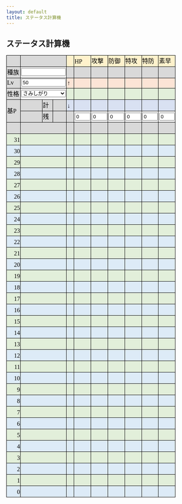 ```yaml
---
layout: default
title: ステータス計算機
---
```


## ステータス計算機

<style>
<!--
@page
  {margin:.75in .7in .75in .7in;}
.style0
  {text-align:general;
  vertical-align:bottom;
  white-space:nowrap;
  color:black;
  font-size:12.0pt;
  font-weight:400;
  font-style:normal;
  text-decoration:none;
  font-family:"ＭＳ Ｐゴシック";
  border:none;}
td
  {padding-top:1px;
  padding-right:1px;
  padding-left:1px;
  color:black;
  font-size:12.0pt;
  font-weight:400;
  font-style:normal;
  text-decoration:none;
  font-family:"ＭＳ Ｐゴシック";
  text-align:general;
  vertical-align:bottom;
  border:none;
  white-space:nowrap;}
.xl65
  {color:black;
  font-size:11.0pt;}
.xl66
  {border:.5pt solid black;
  background:#DDEBF7;}
.xl67
  {border:.5pt solid black;
  background:#E2EFDA;}
.xl68
  {border:.5pt solid black;
  background:#FFF2CC;}
.xl69
  {border:.5pt solid black;
  background:#FCE4D6;}
.xl70
  {border:.5pt solid black;
  background:#D9E1F2;}
.xl71
  {border:.5pt solid black;
  background:#D9D9D9;}
.xl72
  {border-top:.5pt solid black;
  border-right:.5pt solid black;
  border-bottom:.5pt solid black;
  border-left:none;
  background:#FFF2CC;}
.xl73
  {text-align:center;
  border:.5pt solid black;
  background:#D9D9D9;}
.xl74
  {border-top:.5pt solid black;
  border-right:.5pt solid black;
  border-bottom:.5pt solid black;
  border-left:none;
  background:#D9D9D9;}
.xl75
  {border-top:.5pt solid black;
  border-right:.5pt solid black;
  border-bottom:.5pt solid black;
  border-left:none;
  background:#FCE4D6;}
.xl76
  {border-top:.5pt solid black;
  border-right:.5pt solid black;
  border-bottom:.5pt solid black;
  border-left:none;
  background:#E2EFDA;}
.xl77
  {border-top:.5pt solid black;
  border-right:.5pt solid black;
  border-bottom:.5pt solid black;
  border-left:none;
  background:#D9E1F2;}
.xl78
  {border-top:.5pt solid black;
  border-right:.5pt solid black;
  border-bottom:.5pt solid black;
  border-left:none;
  background:#DDEBF7;}
.xl79
  {border-top:none;
  border-right:.5pt solid black;
  border-bottom:.5pt solid black;
  border-left:.5pt solid black;
  background:#E2EFDA;}
.xl80
  {border-top:.5pt solid black;
  border-right:none;
  border-bottom:.5pt solid black;
  border-left:.5pt solid black;
  background:#D9D9D9;}
.xl81
  {border-top:.5pt solid black;
  border-right:.5pt solid black;
  border-bottom:none;
  border-left:.5pt solid black;
  background:#D9D9D9;}
.xl82
  {border:.5pt solid black;}
.xl83
  {vertical-align:middle;
  border:.5pt solid black;
  background:#D9D9D9;}
.xl84
  {font-size:11.0pt;}
.xl85
  {border-top:.5pt solid black;
  border-right:none;
  border-bottom:.5pt solid black;
  border-left:.5pt solid black;
  background:#DDEBF7;}
.xl86
  {border-top:.5pt solid black;
  border-right:none;
  border-bottom:.5pt solid black;
  border-left:none;
  background:#DDEBF7;}
.xl87
  {border-top:.5pt solid black;
  border-right:none;
  border-bottom:.5pt solid black;
  border-left:.5pt solid black;
  background:#E2EFDA;}
.xl88
  {border-top:.5pt solid black;
  border-right:none;
  border-bottom:.5pt solid black;
  border-left:none;
  background:#E2EFDA;}
.xl89
  {border-top:none;
  border-right:.5pt solid black;
  border-bottom:.5pt solid black;
  border-left:.5pt solid black;
  background:#D9D9D9;}
.xl90
  {vertical-align:middle;
  border-top:.5pt solid black;
  border-right:.5pt solid black;
  border-bottom:none;
  border-left:.5pt solid black;
  background:#D9D9D9;}
.xl91
  {vertical-align:middle;
  border-top:none;
  border-right:.5pt solid black;
  border-bottom:.5pt solid black;
  border-left:.5pt solid black;
  background:#D9D9D9;}
.xl92
  {vertical-align:middle;
  border:.5pt solid black;}
ruby
  {ruby-align:left;}
rt
  {color:windowtext;
  font-size:6.0pt;
  font-weight:400;
  font-style:normal;
  text-decoration:none;
  font-family:"ＭＳ Ｐゴシック";
  display:none;}
-->
</style>

<table border=0 cellpadding=0 cellspacing=0 width=449 style='border-collapse: collapse;table-layout:fixed;width:337pt'>
 <tbody>
  <col width=44 style='width:33pt'>
  <col width=57 style='width:43pt'>
  <col width=28 style='width:21pt'>
  <col width=36 style='width:27pt'>
  <col width=20 style='width:15pt'>
  <col width=44 span=6 style=' width:33pt'>
  <tr height=20 style='height:15.0pt'>
   <td height=20 class=xl71 width=44 style='height:15.0pt;width:33pt'>　</td>
   <td colspan=3 class=xl83 width=121 style='border-left:none;width:91pt'>　</td>
   <td class=xl72 width=20 style='width:15pt'>　</td>
   <td class=xl68 width=44 style='border-left:none;width:33pt'>HP</td>
   <td class=xl68 width=44 style='border-left:none;width:33pt'>攻撃</td>
   <td class=xl68 width=44 style='border-left:none;width:33pt'>防御</td>
   <td class=xl68 width=44 style='border-left:none;width:33pt'>特攻</td>
   <td class=xl68 width=44 style='border-left:none;width:33pt'>特防</td>
   <td class=xl68 width=44 style='border-left:none;width:33pt'>素早</td>
  </tr>
  <tr height=20 style='height:15.0pt'>
   <td height=20 class=xl71 style='height:15.0pt;border-top:none'>種族</td>
   <td colspan=3 class=xl92 style='border-left:none'><input type='text' style="width:89pt" id="poke"></td>
   <td class=xl74 style='border-top:none'>　</td>
   <td class=xl71 align=right style='border-top:none;border-left:none' id='base_h'></td>
   <td class=xl71 align=right style='border-top:none;border-left:none' id='base_a'></td>
   <td class=xl71 align=right style='border-top:none;border-left:none' id='base_b'></td>
   <td class=xl71 align=right style='border-top:none;border-left:none' id='base_c'></td>
   <td class=xl71 align=right style='border-top:none;border-left:none' id='base_d'></td>
   <td class=xl71 align=right style='border-top:none;border-left:none' id='base_s'></td>
  </tr>
  <tr height=20 style='height:15.0pt'>
   <td height=20 class=xl83 style='height:15.0pt;border-top:none'>Lv</td>
   <td colspan=3 class=xl92 align=right style='border-left:none'><input type='text' value="50" style="width:89pt" id="lv"></td>
   <td class=xl75 style='border-top:none'>↑</td>
   <td class=xl69 align=right style='border-top:none;border-left:none' id='upper_h'></td>
   <td class=xl69 align=right style='border-top:none;border-left:none' id='upper_a'></td>
   <td class=xl69 align=right style='border-top:none;border-left:none' id='upper_b'></td>
   <td class=xl69 align=right style='border-top:none;border-left:none' id='upper_c'></td>
   <td class=xl69 align=right style='border-top:none;border-left:none' id='upper_d'></td>
   <td class=xl69 align=right style='border-top:none;border-left:none' id='upper_s'></td>
  </tr>
  <tr height=20 style='height:15.0pt'>
   <td height=20 class=xl71 style='height:15.0pt;border-top:none'>性格</td>
   <td colspan=3 class=xl92 style='border-left:none'>
     <select id="nature" style="width:89pt">
       <option value="さみしがり">さみしがり</option>
       <option value="ゆうかん">ゆうかん</option>
       <option value="いじっぱり">いじっぱり</option>
       <option value="やんちゃ">やんちゃ</option>
       <option value="ずぶとい">ずぶとい</option>
       <option value="のんき">のんき</option>
       <option value="わんぱく">わんぱく</option>
       <option value="のうてんき">のうてんき</option>
       <option value="おくびょう">おくびょう</option>
       <option value="せっかち">せっかち</option>
       <option value="ようき">ようき</option>
       <option value="むじゃき">むじゃき</option>
       <option value="ひかえめ">ひかえめ</option>
       <option value="おっとり">おっとり</option>
       <option value="れいせい">れいせい</option>
       <option value="うっかりや">うっかりや</option>
       <option value="おだやか">おだやか</option>
       <option value="おとなしい">おとなしい</option>
       <option value="なまいき">なまいき</option>
       <option value="しんちょう">しんちょう</option>
       <option value="がんばりや">がんばりや</option>
       <option value="きまぐれ">きまぐれ</option>
       <option value="すなお">すなお</option>
       <option value="てれや">てれや</option>
       <option value="まじめ">まじめ</option>
     </select>
   </td>
   <td class=xl76 style='border-top:none'>　</td>
   <td class=xl67 align=right style='border-top:none;border-left:none' id='normal_h'></td>
   <td class=xl67 align=right style='border-top:none;border-left:none' id='normal_a'></td>
   <td class=xl67 align=right style='border-top:none;border-left:none' id='normal_b'></td>
   <td class=xl67 align=right style='border-top:none;border-left:none' id='normal_c'></td>
   <td class=xl67 align=right style='border-top:none;border-left:none' id='normal_d'></td>
   <td class=xl67 align=right style='border-top:none;border-left:none' id='normal_s'></td>
  </tr>
  <tr height=20 style='height:15.0pt'>
   <td rowspan=2 height=40 class=xl90 style='border-bottom:.5pt solid black;  height:30.0pt;border-top:none'>基P</td>
   <td class=xl83 style='border-top:none;border-left:none'></td>
   <td class=xl81 style='border-top:none;border-left:none'>計</td>
   <td class=xl81 align=right style='border-top:none;border-left:none' id='ev_all'></td>
   <td class=xl77 style='border-top:none'>↓</td>
   <td class=xl70 align=right style='border-top:none;border-left:none' id='lower_h'></td>
   <td class=xl70 align=right style='border-top:none;border-left:none' id='lower_a'></td>
   <td class=xl70 align=right style='border-top:none;border-left:none' id='lower_b'></td>
   <td class=xl70 align=right style='border-top:none;border-left:none' id='lower_c'></td>
   <td class=xl70 align=right style='border-top:none;border-left:none' id='lower_d'></td>
   <td class=xl70 align=right style='border-top:none;border-left:none' id='lower_s'></td>
  </tr>
  <tr height=20 style='height:15.0pt'>
   <td height=20 class=xl80 style='height:15.0pt;border-top:none;border-left:  none'>　</td>
   <td class=xl71>残</td>
   <td class=xl71 align=right style='border-left:none' id='ev_rest'></td>
   <td class=xl74 style='border-top:none'>　</td>
   <td class=xl82 align=right style='border-top:none;border-left:none'><input type='text' value="0" style="width:31pt" id='ev_h'></td>
   <td class=xl82 align=right style='border-top:none;border-left:none'><input type='text' value="0" style="width:31pt" id='ev_a'></td>
   <td class=xl82 align=right style='border-top:none;border-left:none'><input type='text' value="0" style="width:31pt" id='ev_b'></td>
   <td class=xl82 align=right style='border-top:none;border-left:none'><input type='text' value="0" style="width:31pt" id='ev_c'></td>
   <td class=xl82 align=right style='border-top:none;border-left:none'><input type='text' value="0" style="width:31pt" id='ev_d'></td>
   <td class=xl82 align=right style='border-top:none;border-left:none'><input type='text' value="0" style="width:31pt" id='ev_s'></td>
  </tr>
  <tr height=20 style='height:15.0pt'>
   <td height=20 class=xl71 style='height:15.0pt;border-top:none'>　</td>
   <td colspan=3 class=xl71 style='border-left:none'>　</td>
   <td class=xl74 style='border-top:none'>　</td>
   <td class=xl73 style='border-top:none;border-left:none' id='nature_h'></td>
   <td class=xl73 style='border-top:none;border-left:none' id='nature_a'></td>
   <td class=xl73 style='border-top:none;border-left:none' id='nature_b'></td>
   <td class=xl73 style='border-top:none;border-left:none' id='nature_c'></td>
   <td class=xl73 style='border-top:none;border-left:none' id='nature_d'></td>
   <td class=xl73 style='border-top:none;border-left:none' id='nature_s'></td>
  </tr>
  <tr height=20 style='height:15.0pt'>
   <td height=20 class=xl67 align=right style='height:15.0pt;border-top:none'>31</td>
   <td colspan=3 class=xl87 style='border-right:.5pt solid black;border-left:  none'>　</td>
   <td class=xl76 style='border-top:none'>　</td>
   <td class=xl67 align=right style='border-top:none;border-left:none' id='h31'></td>
   <td class=xl67 align=right style='border-top:none;border-left:none' id='a31'></td>
   <td class=xl67 align=right style='border-top:none;border-left:none' id='b31'></td>
   <td class=xl67 align=right style='border-top:none;border-left:none' id='c31'></td>
   <td class=xl67 align=right style='border-top:none;border-left:none' id='d31'></td>
   <td class=xl67 align=right style='border-top:none;border-left:none' id='s31'></td>
  </tr>
  <tr height=20 style='height:15.0pt'>
   <td height=20 class=xl66 align=right style='height:15.0pt;border-top:none'>30</td>
   <td colspan=3 class=xl85 style='border-right:.5pt solid black;border-left: none'>　</td>
   <td class=xl78 style='border-top:none'>　</td>
   <td class=xl66 align=right style='border-top:none;border-left:none' id='h30'></td>
   <td class=xl66 align=right style='border-top:none;border-left:none' id='a30'></td>
   <td class=xl66 align=right style='border-top:none;border-left:none' id='b30'></td>
   <td class=xl66 align=right style='border-top:none;border-left:none' id='c30'></td>
   <td class=xl66 align=right style='border-top:none;border-left:none' id='d30'></td>
   <td class=xl66 align=right style='border-top:none;border-left:none' id='s30'></td>
  </tr>
  <tr height=20 style='height:15.0pt'>
   <td height=20 class=xl79 align=right style='height:15.0pt'>29</td>
   <td colspan=3 class=xl87 style='border-right:.5pt solid black;border-left: none'>　</td>
   <td class=xl67 style='border-top:none;border-left:none'>　</td>
   <td class=xl67 align=right style='border-top:none;border-left:none' id='h29'></td>
   <td class=xl67 align=right style='border-top:none;border-left:none' id='a29'></td>
   <td class=xl67 align=right style='border-top:none;border-left:none' id='b29'></td>
   <td class=xl67 align=right style='border-top:none;border-left:none' id='c29'></td>
   <td class=xl67 align=right style='border-top:none;border-left:none' id='d29'></td>
   <td class=xl67 align=right style='border-top:none;border-left:none' id='s29'></td>
  </tr>
  <tr height=20 style='height:15.0pt'>
   <td height=20 class=xl66 align=right style='height:15.0pt;border-top:none'>28</td>
   <td colspan=3 class=xl85 style='border-right:.5pt solid black;border-left: none'>　</td>
   <td class=xl66 style='border-top:none;border-left:none'>　</td>
   <td class=xl66 align=right style='border-top:none;border-left:none' id='h28'></td>
   <td class=xl66 align=right style='border-top:none;border-left:none' id='a28'></td>
   <td class=xl66 align=right style='border-top:none;border-left:none' id='b28'></td>
   <td class=xl66 align=right style='border-top:none;border-left:none' id='c28'></td>
   <td class=xl66 align=right style='border-top:none;border-left:none' id='d28'></td>
   <td class=xl66 align=right style='border-top:none;border-left:none' id='s28'></td>
  </tr>
  <tr height=20 style='height:15.0pt'>
   <td height=20 class=xl67 align=right style='height:15.0pt;border-top:none'>27</td>
   <td colspan=3 class=xl87 style='border-right:.5pt solid black;border-left: none'>　</td>
   <td class=xl67 style='border-top:none;border-left:none'>　</td>
   <td class=xl67 align=right style='border-top:none;border-left:none' id='h27'></td>
   <td class=xl67 align=right style='border-top:none;border-left:none' id='a27'></td>
   <td class=xl67 align=right style='border-top:none;border-left:none' id='b27'></td>
   <td class=xl67 align=right style='border-top:none;border-left:none' id='c27'></td>
   <td class=xl67 align=right style='border-top:none;border-left:none' id='d27'></td>
   <td class=xl67 align=right style='border-top:none;border-left:none' id='s27'></td>
  </tr>
  <tr height=20 style='height:15.0pt'>
   <td height=20 class=xl66 align=right style='height:15.0pt;border-top:none'>26</td>
   <td colspan=3 class=xl85 style='border-right:.5pt solid black;border-left: none'>　</td>
   <td class=xl66 style='border-top:none;border-left:none'>　</td>
   <td class=xl66 align=right style='border-top:none;border-left:none' id='h26'></td>
   <td class=xl66 align=right style='border-top:none;border-left:none' id='a26'></td>
   <td class=xl66 align=right style='border-top:none;border-left:none' id='b26'></td>
   <td class=xl66 align=right style='border-top:none;border-left:none' id='c26'></td>
   <td class=xl66 align=right style='border-top:none;border-left:none' id='d26'></td>
   <td class=xl66 align=right style='border-top:none;border-left:none' id='s26'></td>
  </tr>
  <tr height=20 style='height:15.0pt'>
   <td height=20 class=xl67 align=right style='height:15.0pt;border-top:none'>25</td>
   <td colspan=3 class=xl87 style='border-right:.5pt solid black;border-left: none'>　</td>
   <td class=xl67 style='border-top:none;border-left:none'>　</td>
   <td class=xl67 align=right style='border-top:none;border-left:none' id='h25'></td>
   <td class=xl67 align=right style='border-top:none;border-left:none' id='a25'></td>
   <td class=xl67 align=right style='border-top:none;border-left:none' id='b25'></td>
   <td class=xl67 align=right style='border-top:none;border-left:none' id='c25'></td>
   <td class=xl67 align=right style='border-top:none;border-left:none' id='d25'></td>
   <td class=xl67 align=right style='border-top:none;border-left:none' id='s25'></td>
  </tr>
  <tr height=20 style='height:15.0pt'>
   <td height=20 class=xl66 align=right style='height:15.0pt;border-top:none'>24</td>
   <td colspan=3 class=xl85 style='border-right:.5pt solid black;border-left: none'>　</td>
   <td class=xl66 style='border-top:none;border-left:none'>　</td>
   <td class=xl66 align=right style='border-top:none;border-left:none' id='h24'></td>
   <td class=xl66 align=right style='border-top:none;border-left:none' id='a24'></td>
   <td class=xl66 align=right style='border-top:none;border-left:none' id='b24'></td>
   <td class=xl66 align=right style='border-top:none;border-left:none' id='c24'></td>
   <td class=xl66 align=right style='border-top:none;border-left:none' id='d24'></td>
   <td class=xl66 align=right style='border-top:none;border-left:none' id='s24'></td>
  </tr>
  <tr height=20 style='height:15.0pt'>
   <td height=20 class=xl67 align=right style='height:15.0pt;border-top:none'>23</td>
   <td colspan=3 class=xl87 style='border-right:.5pt solid black;border-left: none'>　</td>
   <td class=xl67 style='border-top:none;border-left:none'>　</td>
   <td class=xl67 align=right style='border-top:none;border-left:none' id='h23'></td>
   <td class=xl67 align=right style='border-top:none;border-left:none' id='a23'></td>
   <td class=xl67 align=right style='border-top:none;border-left:none' id='b23'></td>
   <td class=xl67 align=right style='border-top:none;border-left:none' id='c23'></td>
   <td class=xl67 align=right style='border-top:none;border-left:none' id='d23'></td>
   <td class=xl67 align=right style='border-top:none;border-left:none' id='s23'></td>
  </tr>
  <tr height=20 style='height:15.0pt'>
   <td height=20 class=xl66 align=right style='height:15.0pt;border-top:none'>22</td>
   <td colspan=3 class=xl85 style='border-right:.5pt solid black;border-left: none'>　</td>
   <td class=xl66 style='border-top:none;border-left:none'>　</td>
   <td class=xl66 align=right style='border-top:none;border-left:none' id='h22'></td>
   <td class=xl66 align=right style='border-top:none;border-left:none' id='a22'></td>
   <td class=xl66 align=right style='border-top:none;border-left:none' id='b22'></td>
   <td class=xl66 align=right style='border-top:none;border-left:none' id='c22'></td>
   <td class=xl66 align=right style='border-top:none;border-left:none' id='d22'></td>
   <td class=xl66 align=right style='border-top:none;border-left:none' id='s22'></td>
  </tr>
  <tr height=20 style='height:15.0pt'>
   <td height=20 class=xl67 align=right style='height:15.0pt;border-top:none'>21</td>
   <td colspan=3 class=xl87 style='border-right:.5pt solid black;border-left: none'>　</td>
   <td class=xl67 style='border-top:none;border-left:none'>　</td>
   <td class=xl67 align=right style='border-top:none;border-left:none' id='h21'></td>
   <td class=xl67 align=right style='border-top:none;border-left:none' id='a21'></td>
   <td class=xl67 align=right style='border-top:none;border-left:none' id='b21'></td>
   <td class=xl67 align=right style='border-top:none;border-left:none' id='c21'></td>
   <td class=xl67 align=right style='border-top:none;border-left:none' id='d21'></td>
   <td class=xl67 align=right style='border-top:none;border-left:none' id='s21'></td>
  </tr>
  <tr height=20 style='height:15.0pt'>
   <td height=20 class=xl66 align=right style='height:15.0pt;border-top:none'>20</td>
   <td colspan=3 class=xl85 style='border-right:.5pt solid black;border-left: none'>　</td>
   <td class=xl66 style='border-top:none;border-left:none'>　</td>
   <td class=xl66 align=right style='border-top:none;border-left:none' id='h20'></td>
   <td class=xl66 align=right style='border-top:none;border-left:none' id='a20'></td>
   <td class=xl66 align=right style='border-top:none;border-left:none' id='b20'></td>
   <td class=xl66 align=right style='border-top:none;border-left:none' id='c20'></td>
   <td class=xl66 align=right style='border-top:none;border-left:none' id='d20'></td>
   <td class=xl66 align=right style='border-top:none;border-left:none' id='s20'></td>
  </tr>
  <tr height=20 style='height:15.0pt'>
   <td height=20 class=xl67 align=right style='height:15.0pt;border-top:none'>19</td>
   <td colspan=3 class=xl87 style='border-right:.5pt solid black;border-left: none'>　</td>
   <td class=xl67 style='border-top:none;border-left:none'>　</td>
   <td class=xl67 align=right style='border-top:none;border-left:none' id='h19'></td>
   <td class=xl67 align=right style='border-top:none;border-left:none' id='a19'></td>
   <td class=xl67 align=right style='border-top:none;border-left:none' id='b19'></td>
   <td class=xl67 align=right style='border-top:none;border-left:none' id='c19'></td>
   <td class=xl67 align=right style='border-top:none;border-left:none' id='d19'></td>
   <td class=xl67 align=right style='border-top:none;border-left:none' id='s19'></td>
  </tr>
  <tr height=20 style='height:15.0pt'>
   <td height=20 class=xl66 align=right style='height:15.0pt;border-top:none'>18</td>
   <td colspan=3 class=xl85 style='border-right:.5pt solid black;border-left: none'>　</td>
   <td class=xl66 style='border-top:none;border-left:none'>　</td>
   <td class=xl66 align=right style='border-top:none;border-left:none' id='h18'></td>
   <td class=xl66 align=right style='border-top:none;border-left:none' id='a18'></td>
   <td class=xl66 align=right style='border-top:none;border-left:none' id='b18'></td>
   <td class=xl66 align=right style='border-top:none;border-left:none' id='c18'></td>
   <td class=xl66 align=right style='border-top:none;border-left:none' id='d18'></td>
   <td class=xl66 align=right style='border-top:none;border-left:none' id='s18'></td>
  </tr>
  <tr height=20 style='height:15.0pt'>
   <td height=20 class=xl67 align=right style='height:15.0pt;border-top:none'>17</td>
   <td colspan=3 class=xl87 style='border-right:.5pt solid black;border-left: none'>　</td>
   <td class=xl67 style='border-top:none;border-left:none'>　</td>
   <td class=xl67 align=right style='border-top:none;border-left:none' id='h17'></td>
   <td class=xl67 align=right style='border-top:none;border-left:none' id='a17'></td>
   <td class=xl67 align=right style='border-top:none;border-left:none' id='b17'></td>
   <td class=xl67 align=right style='border-top:none;border-left:none' id='c17'></td>
   <td class=xl67 align=right style='border-top:none;border-left:none' id='d17'></td>
   <td class=xl67 align=right style='border-top:none;border-left:none' id='s17'></td>
  </tr>
  <tr height=20 style='height:15.0pt'>
   <td height=20 class=xl66 align=right style='height:15.0pt;border-top:none'>16</td>
   <td colspan=3 class=xl85 style='border-right:.5pt solid black;border-left: none'>　</td>
   <td class=xl66 style='border-top:none;border-left:none'>　</td>
   <td class=xl66 align=right style='border-top:none;border-left:none' id='h16'></td>
   <td class=xl66 align=right style='border-top:none;border-left:none' id='a16'></td>
   <td class=xl66 align=right style='border-top:none;border-left:none' id='b16'></td>
   <td class=xl66 align=right style='border-top:none;border-left:none' id='c16'></td>
   <td class=xl66 align=right style='border-top:none;border-left:none' id='d16'></td>
   <td class=xl66 align=right style='border-top:none;border-left:none' id='s16'></td>
  </tr>
  <tr height=20 style='height:15.0pt'>
   <td height=20 class=xl67 align=right style='height:15.0pt;border-top:none'>15</td>
   <td colspan=3 class=xl87 style='border-right:.5pt solid black;border-left: none'>　</td>
   <td class=xl67 style='border-top:none;border-left:none'>　</td>
   <td class=xl67 align=right style='border-top:none;border-left:none' id='h15'></td>
   <td class=xl67 align=right style='border-top:none;border-left:none' id='a15'></td>
   <td class=xl67 align=right style='border-top:none;border-left:none' id='b15'></td>
   <td class=xl67 align=right style='border-top:none;border-left:none' id='c15'></td>
   <td class=xl67 align=right style='border-top:none;border-left:none' id='d15'></td>
   <td class=xl67 align=right style='border-top:none;border-left:none' id='s15'></td>
  </tr>
  <tr height=20 style='height:15.0pt'>
   <td height=20 class=xl66 align=right style='height:15.0pt;border-top:none'>14</td>
   <td colspan=3 class=xl85 style='border-right:.5pt solid black;border-left: none'>　</td>
   <td class=xl66 style='border-top:none;border-left:none'>　</td>
   <td class=xl66 align=right style='border-top:none;border-left:none' id='h14'></td>
   <td class=xl66 align=right style='border-top:none;border-left:none' id='a14'></td>
   <td class=xl66 align=right style='border-top:none;border-left:none' id='b14'></td>
   <td class=xl66 align=right style='border-top:none;border-left:none' id='c14'></td>
   <td class=xl66 align=right style='border-top:none;border-left:none' id='d14'></td>
   <td class=xl66 align=right style='border-top:none;border-left:none' id='s14'></td>
  </tr>
  <tr height=20 style='height:15.0pt'>
   <td height=20 class=xl67 align=right style='height:15.0pt;border-top:none'>13</td>
   <td colspan=3 class=xl87 style='border-right:.5pt solid black;border-left: none'>　</td>
   <td class=xl67 style='border-top:none;border-left:none'>　</td>
   <td class=xl67 align=right style='border-top:none;border-left:none' id='h13'></td>
   <td class=xl67 align=right style='border-top:none;border-left:none' id='a13'></td>
   <td class=xl67 align=right style='border-top:none;border-left:none' id='b13'></td>
   <td class=xl67 align=right style='border-top:none;border-left:none' id='c13'></td>
   <td class=xl67 align=right style='border-top:none;border-left:none' id='d13'></td>
   <td class=xl67 align=right style='border-top:none;border-left:none' id='s13'></td>
  </tr>
  <tr height=20 style='height:15.0pt'>
   <td height=20 class=xl66 align=right style='height:15.0pt;border-top:none'>12</td>
   <td colspan=3 class=xl85 style='border-right:.5pt solid black;border-left: none'>　</td>
   <td class=xl66 style='border-top:none;border-left:none'>　</td>
   <td class=xl66 align=right style='border-top:none;border-left:none' id='h12'></td>
   <td class=xl66 align=right style='border-top:none;border-left:none' id='a12'></td>
   <td class=xl66 align=right style='border-top:none;border-left:none' id='b12'></td>
   <td class=xl66 align=right style='border-top:none;border-left:none' id='c12'></td>
   <td class=xl66 align=right style='border-top:none;border-left:none' id='d12'></td>
   <td class=xl66 align=right style='border-top:none;border-left:none' id='s12'></td>
  </tr>
  <tr height=20 style='height:15.0pt'>
   <td height=20 class=xl67 align=right style='height:15.0pt;border-top:none'>11</td>
   <td colspan=3 class=xl87 style='border-right:.5pt solid black;border-left: none'>　</td>
   <td class=xl67 style='border-top:none;border-left:none'>　</td>
   <td class=xl67 align=right style='border-top:none;border-left:none' id='h11'></td>
   <td class=xl67 align=right style='border-top:none;border-left:none' id='a11'></td>
   <td class=xl67 align=right style='border-top:none;border-left:none' id='b11'></td>
   <td class=xl67 align=right style='border-top:none;border-left:none' id='c11'></td>
   <td class=xl67 align=right style='border-top:none;border-left:none' id='d11'></td>
   <td class=xl67 align=right style='border-top:none;border-left:none' id='s11'></td>
  </tr>
  <tr height=20 style='height:15.0pt'>
   <td height=20 class=xl66 align=right style='height:15.0pt;border-top:none'>10</td>
   <td colspan=3 class=xl85 style='border-right:.5pt solid black;border-left: none'>　</td>
   <td class=xl66 style='border-top:none;border-left:none'>　</td>
   <td class=xl66 align=right style='border-top:none;border-left:none' id='h10'></td>
   <td class=xl66 align=right style='border-top:none;border-left:none' id='a10'></td>
   <td class=xl66 align=right style='border-top:none;border-left:none' id='b10'></td>
   <td class=xl66 align=right style='border-top:none;border-left:none' id='c10'></td>
   <td class=xl66 align=right style='border-top:none;border-left:none' id='d10'></td>
   <td class=xl66 align=right style='border-top:none;border-left:none' id='s10'></td>
  </tr>
  <tr height=20 style='height:15.0pt'>
   <td height=20 class=xl67 align=right style='height:15.0pt;border-top:none'>9</td>
   <td colspan=3 class=xl87 style='border-right:.5pt solid black;border-left: none'>　</td>
   <td class=xl67 style='border-top:none;border-left:none'>　</td>
   <td class=xl67 align=right style='border-top:none;border-left:none' id='h9'></td>
   <td class=xl67 align=right style='border-top:none;border-left:none' id='a9'></td>
   <td class=xl67 align=right style='border-top:none;border-left:none' id='b9'></td>
   <td class=xl67 align=right style='border-top:none;border-left:none' id='c9'></td>
   <td class=xl67 align=right style='border-top:none;border-left:none' id='d9'></td>
   <td class=xl67 align=right style='border-top:none;border-left:none' id='s9'></td>
  </tr>
  <tr height=20 style='height:15.0pt'>
   <td height=20 class=xl66 align=right style='height:15.0pt;border-top:none'>8</td>
   <td colspan=3 class=xl85 style='border-right:.5pt solid black;border-left: none'>　</td>
   <td class=xl66 style='border-top:none;border-left:none'>　</td>
   <td class=xl66 align=right style='border-top:none;border-left:none' id='h8'></td>
   <td class=xl66 align=right style='border-top:none;border-left:none' id='a8'></td>
   <td class=xl66 align=right style='border-top:none;border-left:none' id='b8'></td>
   <td class=xl66 align=right style='border-top:none;border-left:none' id='c8'></td>
   <td class=xl66 align=right style='border-top:none;border-left:none' id='d8'></td>
   <td class=xl66 align=right style='border-top:none;border-left:none' id='s8'></td>
  </tr>
  <tr height=20 style='height:15.0pt'>
   <td height=20 class=xl67 align=right style='height:15.0pt;border-top:none'>7</td>
   <td colspan=3 class=xl87 style='border-right:.5pt solid black;border-left: none'>　</td>
   <td class=xl67 style='border-top:none;border-left:none'>　</td>
   <td class=xl67 align=right style='border-top:none;border-left:none' id='h7'></td>
   <td class=xl67 align=right style='border-top:none;border-left:none' id='a7'></td>
   <td class=xl67 align=right style='border-top:none;border-left:none' id='b7'></td>
   <td class=xl67 align=right style='border-top:none;border-left:none' id='c7'></td>
   <td class=xl67 align=right style='border-top:none;border-left:none' id='d7'></td>
   <td class=xl67 align=right style='border-top:none;border-left:none' id='s7'></td>
  </tr>
  <tr height=20 style='height:15.0pt'>
   <td height=20 class=xl66 align=right style='height:15.0pt;border-top:none'>6</td>
   <td colspan=3 class=xl85 style='border-right:.5pt solid black;border-left: none'>　</td>
   <td class=xl66 style='border-top:none;border-left:none'>　</td>
   <td class=xl66 align=right style='border-top:none;border-left:none' id='h6'></td>
   <td class=xl66 align=right style='border-top:none;border-left:none' id='a6'></td>
   <td class=xl66 align=right style='border-top:none;border-left:none' id='b6'></td>
   <td class=xl66 align=right style='border-top:none;border-left:none' id='c6'></td>
   <td class=xl66 align=right style='border-top:none;border-left:none' id='d6'></td>
   <td class=xl66 align=right style='border-top:none;border-left:none' id='s6'></td>
  </tr>
  <tr height=20 style='height:15.0pt'>
   <td height=20 class=xl67 align=right style='height:15.0pt;border-top:none'>5</td>
   <td colspan=3 class=xl87 style='border-right:.5pt solid black;border-left: none'>　</td>
   <td class=xl67 style='border-top:none;border-left:none'>　</td>
   <td class=xl67 align=right style='border-top:none;border-left:none' id='h5'></td>
   <td class=xl67 align=right style='border-top:none;border-left:none' id='a5'></td>
   <td class=xl67 align=right style='border-top:none;border-left:none' id='b5'></td>
   <td class=xl67 align=right style='border-top:none;border-left:none' id='c5'></td>
   <td class=xl67 align=right style='border-top:none;border-left:none' id='d5'></td>
   <td class=xl67 align=right style='border-top:none;border-left:none' id='s5'></td>
  </tr>
  <tr height=20 style='height:15.0pt'>
   <td height=20 class=xl66 align=right style='height:15.0pt;border-top:none'>4</td>
   <td colspan=3 class=xl85 style='border-right:.5pt solid black;border-left: none'>　</td>
   <td class=xl66 style='border-top:none;border-left:none'>　</td>
   <td class=xl66 align=right style='border-top:none;border-left:none' id='h4'></td>
   <td class=xl66 align=right style='border-top:none;border-left:none' id='a4'></td>
   <td class=xl66 align=right style='border-top:none;border-left:none' id='b4'></td>
   <td class=xl66 align=right style='border-top:none;border-left:none' id='c4'></td>
   <td class=xl66 align=right style='border-top:none;border-left:none' id='d4'></td>
   <td class=xl66 align=right style='border-top:none;border-left:none' id='s4'></td>
  </tr>
  <tr height=20 style='height:15.0pt'>
   <td height=20 class=xl67 align=right style='height:15.0pt;border-top:none'>3</td>
   <td colspan=3 class=xl87 style='border-right:.5pt solid black;border-left: none'>　</td>
   <td class=xl67 style='border-top:none;border-left:none'>　</td>
   <td class=xl67 align=right style='border-top:none;border-left:none' id='h3'></td>
   <td class=xl67 align=right style='border-top:none;border-left:none' id='a3'></td>
   <td class=xl67 align=right style='border-top:none;border-left:none' id='b3'></td>
   <td class=xl67 align=right style='border-top:none;border-left:none' id='c3'></td>
   <td class=xl67 align=right style='border-top:none;border-left:none' id='d3'></td>
   <td class=xl67 align=right style='border-top:none;border-left:none' id='s3'></td>
  </tr>
  <tr height=20 style='height:15.0pt'>
   <td height=20 class=xl66 align=right style='height:15.0pt;border-top:none'>2</td>
   <td colspan=3 class=xl85 style='border-right:.5pt solid black;border-left: none'>　</td>
   <td class=xl66 style='border-top:none;border-left:none'>　</td>
   <td class=xl66 align=right style='border-top:none;border-left:none' id='h2'></td>
   <td class=xl66 align=right style='border-top:none;border-left:none' id='a2'></td>
   <td class=xl66 align=right style='border-top:none;border-left:none' id='b2'></td>
   <td class=xl66 align=right style='border-top:none;border-left:none' id='c2'></td>
   <td class=xl66 align=right style='border-top:none;border-left:none' id='d2'></td>
   <td class=xl66 align=right style='border-top:none;border-left:none' id='s2'></td>
  </tr>
  <tr height=20 style='height:15.0pt'>
   <td height=20 class=xl67 align=right style='height:15.0pt;border-top:none'>1</td>
   <td colspan=3 class=xl87 style='border-right:.5pt solid black;border-left: none'>　</td>
   <td class=xl67 style='border-top:none;border-left:none'>　</td>
   <td class=xl67 align=right style='border-top:none;border-left:none' id='h1'></td>
   <td class=xl67 align=right style='border-top:none;border-left:none' id='a1'></td>
   <td class=xl67 align=right style='border-top:none;border-left:none' id='b1'></td>
   <td class=xl67 align=right style='border-top:none;border-left:none' id='c1'></td>
   <td class=xl67 align=right style='border-top:none;border-left:none' id='d1'></td>
   <td class=xl67 align=right style='border-top:none;border-left:none' id='s1'></td>
  </tr>
  <tr height=20 style='height:15.0pt'>
   <td height=20 class=xl66 align=right style='height:15.0pt;border-top:none'>0</td>
   <td colspan=3 class=xl85 style='border-right:.5pt solid black;border-left: none'>　</td>
   <td class=xl66 style='border-top:none;border-left:none'>　</td>
   <td class=xl66 align=right style='border-top:none;border-left:none' id='h0'></td>
   <td class=xl66 align=right style='border-top:none;border-left:none' id='a0'></td>
   <td class=xl66 align=right style='border-top:none;border-left:none' id='b0'></td>
   <td class=xl66 align=right style='border-top:none;border-left:none' id='c0'></td>
   <td class=xl66 align=right style='border-top:none;border-left:none' id='d0'></td>
   <td class=xl66 align=right style='border-top:none;border-left:none' id='s0'></td>
  </tr>
 </tbody>
</table>
